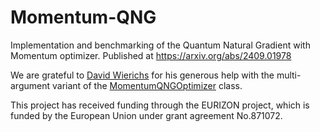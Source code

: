# Momentum-QNG
Implementation and benchmarking of the Quantum Natural Gradient with Momentum optimizer. Published at https://arxiv.org/abs/2409.01978

We are grateful to [David Wierichs](david.wierichs@xanadu.ai) for his generous help with the multi-argument variant of the [MomentumQNGOptimizer](https://github.com/borbysh/Momentum-QNG/blob/main/momentum_qng.py) class.

This project has received funding through the EURIZON project, which is funded by the European Union
under grant agreement No.871072.
